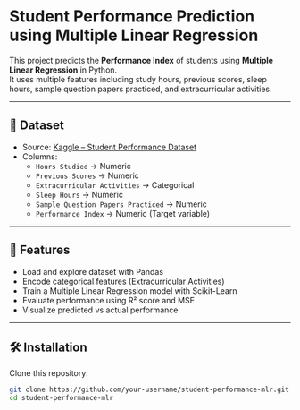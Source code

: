 # Student Performance Prediction using Multiple Linear Regression

This project predicts the **Performance Index** of students using **Multiple Linear Regression** in Python.  
It uses multiple features including study hours, previous scores, sleep hours, sample question papers practiced, and extracurricular activities.

---

## 📌 Dataset
- Source: [Kaggle – Student Performance Dataset](https://www.kaggle.com/)  
- Columns:
  - `Hours Studied` → Numeric  
  - `Previous Scores` → Numeric  
  - `Extracurricular Activities` → Categorical  
  - `Sleep Hours` → Numeric  
  - `Sample Question Papers Practiced` → Numeric  
  - `Performance Index` → Numeric (Target variable)  

---

## 🚀 Features
- Load and explore dataset with Pandas
- Encode categorical features (Extracurricular Activities)
- Train a Multiple Linear Regression model with Scikit-Learn
- Evaluate performance using R² score and MSE
- Visualize predicted vs actual performance

---

## 🛠️ Installation

Clone this repository:
```bash
git clone https://github.com/your-username/student-performance-mlr.git
cd student-performance-mlr
